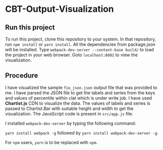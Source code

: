 # CBT-Output-Visualization
 ## Run this project
 To run this project, clone this repository to your system. In that repository, run `npm install` or `yarn install`. All the dependencies from package.json will be installed. 
 Type `webpack-dev-server --content-base build/` to load the project in your web browser. Goto `localhost:8081` to view the visualization.
 ## Procedure
 I have visualized the sample `fio_json.json` output file that was provided to me. I have parsed the JSON file to get the labels and series from the keys and values of percentile
 within clat which is under write job. I have used **Chartist.js** CDN to visualize the data. The values of labels and series is passed to Chartist.Bar with suitable height and width to get
 the visualization. The JavaScript code is present in `src/app.js` file.
 
 I installed `webpack-dev-server` by typing the following command:
 
 `yarn install webpack -g` followed by `yarn install webpack-dev-server -g`. 
 
 For `npm` users, `yarn` is to be replaced with `npm`.  
